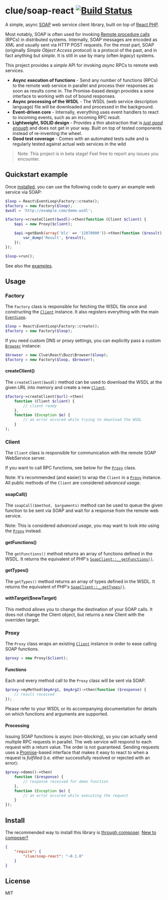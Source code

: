 # clue/soap-react [![Build Status](https://travis-ci.org/clue/php-soap-react.svg?branch=master)](https://travis-ci.org/clue/php-soap-react)

A simple, async [SOAP](http://en.wikipedia.org/wiki/SOAP) web service client library, built on top of [React PHP](http://reactphp.org/).

Most notably, SOAP is often used for invoking
[Remote procedure calls](http://en.wikipedia.org/wiki/Remote_procedure_call) (RPCs)
in distributed systems.
Internally, SOAP messages are encoded as XML and usually sent via HTTP POST requests.
For the most part, SOAP (originally *Simple Object Access protocol*) is a protocol of the past,
and in fact anything but *simple*.
It is still in use by many (often *legacy*) systems.

This project provides a *simple* API for invoking *async* RPCs to remote web services.

* **Async execution of functions** -
  Send any number of functions (RPCs) to the remote web service in parallel and
  process their responses as soon as results come in.
  The Promise-based design provides a *sane* interface to working with out of bound responses.
* **Async processing of the WSDL** -
  The WSDL (web service description language) file will be downloaded and processed
  in the background.
* **Event-driven core** -
  Internally, everything uses event handlers to react to incoming events, such as an incoming RPC result.
* **Lightweight, SOLID design** -
  Provides a thin abstraction that is [*just good enough*](http://en.wikipedia.org/wiki/Principle_of_good_enough)
  and does not get in your way.
  Built on top of tested components instead of re-inventing the wheel.
* **Good test coverage** -
  Comes with an automated tests suite and is regularly tested against actual web services in the wild

> Note: This project is in beta stage! Feel free to report any issues you encounter.

## Quickstart example

Once [installed](#install), you can use the following code to query an example
web service via SOAP:

```php
$loop = React\EventLoop\Factory::create();
$factory = new Factory($loop);
$wsdl = 'http://example.com/demo.wsdl';

$factory->createClient($wsdl)->then(function (Client $client) {
    $api = new Proxy($client);

    $api->getBank(array('blz' => '12070000'))->then(function ($result) {
        var_dump('Result', $result);
    });
});

$loop->run();
```

See also the [examples](examples).

## Usage

### Factory

The `Factory` class is responsible for fetching the WSDL file once and constructing
the [`Client`](#client) instance.
It also registers everything with the main [`EventLoop`](https://github.com/reactphp/event-loop#usage).

```php
$loop = React\EventLoop\Factory::create();
$factory = new Factory($loop);
```

If you need custom DNS or proxy settings, you can explicitly pass a
custom [`Browser`](https://github.com/clue/php-buzz-react#browser) instance:

```php
$browser = new Clue\React\Buzz\Browser($loop);
$factory = new Factory($loop, $browser);
```

#### createClient()

The `createClient($wsdl)` method can be used to download the WSDL at the
given URL into memory and create a new [`Client`](#client).

```php
$factory->createClient($url)->then(
    function (Client $client) {
        // client ready
    },
    function (Exception $e) {
        // an error occured while trying to download the WSDL
    }
);
```

### Client

The `Client` class is responsible for communication with the remote SOAP
WebService server.

If you want to call RPC functions, see below for the [`Proxy`](#proxy) class.

Note: It's recommended (and easier) to wrap the `Client` in a [`Proxy`](#proxy) instance.
All public methods of the `Client` are considered *advanced usage*.

#### soapCall()

The `soapCall($method, $arguments)` method can be used to queue the given
function to be sent via SOAP and wait for a response from the remote web service.

Note: This is considered *advanced usage*, you may want to look into using the [`Proxy`](#proxy) instead.

#### getFunctions()

The `getFunctions()` method returns an array of functions defined in the WSDL.
It returns the equivalent of PHP's [`SoapClient::__getFunctions()`](http://php.net/manual/en/soapclient.getfunctions.php).

#### getTypes()

The `getTypes()` method returns an array of types defined in the WSDL.
It returns the equivalent of PHP's [`SoapClient::__getTypes()`](http://php.net/manual/en/soapclient.gettypes.php).

#### withTarget($newTarget)

This method allows you to change the destination of your SOAP calls. It does not change the Client object, but returns a new
Client with the overriden target.

### Proxy

The `Proxy` class wraps an existing [`Client`](#client) instance in order to ease calling
SOAP functions.

```php
$proxy = new Proxy($client);
```

#### Functions

Each and every method call to the `Proxy` class will be sent via SOAP.

```php
$proxy->myMethod($myArg1, $myArg2)->then(function ($response) {
    // result received
});
```

Please refer to your WSDL or its accompanying documentation for details
on which functions and arguments are supported.

#### Processing

Issuing SOAP functions is async (non-blocking), so you can actually send multiple RPC requests in parallel.
The web service will respond to each request with a return value. The order is not guaranteed.
Sending requests uses a [Promise](https://github.com/reactphp/promise)-based interface that makes it easy to react to when a request is *fulfilled*
(i.e. either successfully resolved or rejected with an error):

```php
$proxy->demo()->then(
    function ($response) {
        // response received for demo function
    },
    function (Exception $e) {
        // an error occured while executing the request
    }
});
```

## Install

The recommended way to install this library is [through composer](http://getcomposer.org).
[New to composer?](http://getcomposer.org/doc/00-intro.md)

```JSON
{
    "require": {
        "clue/soap-react": "~0.1.0"
    }
}
```

## License

MIT
